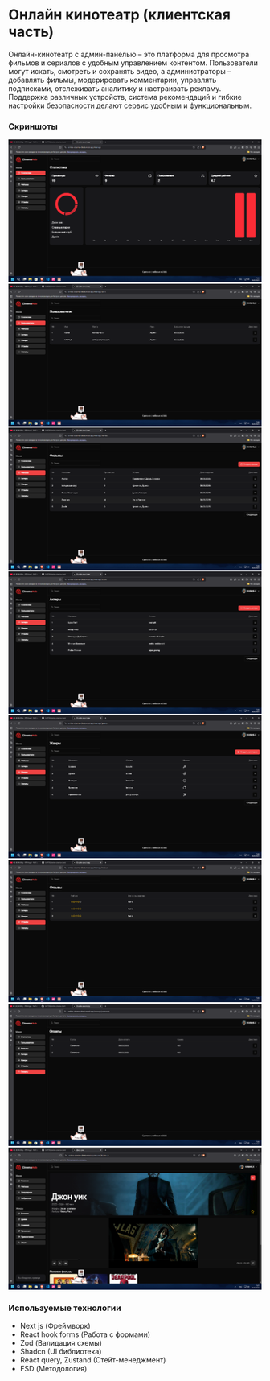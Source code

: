 # Онлайн кинотеатр (клиентская часть)

Онлайн-кинотеатр с админ-панелью – это платформа для просмотра фильмов и сериалов с удобным управлением контентом. Пользователи могут искать, смотреть и сохранять видео, а администраторы – добавлять фильмы, модерировать комментарии, управлять подписками, отслеживать аналитику и настраивать рекламу. Поддержка различных устройств, система рекомендаций и гибкие настройки безопасности делают сервис удобным и функциональным.

### Скриншоты

![Screenshot](./screenshots/1.png)
![Screenshot](./screenshots/2.png)
![Screenshot](./screenshots/3.png)
![Screenshot](./screenshots/4.png)
![Screenshot](./screenshots/5.png)
![Screenshot](./screenshots/6.png)
![Screenshot](./screenshots/7.png)
![Screenshot](./screenshots/8.png)

### Используемые технологии

- Next js (Фреймворк)
- React hook forms (Работа с формами)
- Zod (Валидация схемы)
- Shadcn (UI библиотека)
- React query, Zustand (Cтейт-менеджмент)
- FSD (Методология)
